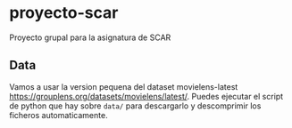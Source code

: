 # proyecto-scar
Proyecto grupal para la asignatura de SCAR


## Data
Vamos a usar la version pequena del dataset movielens-latest https://grouplens.org/datasets/movielens/latest/. Puedes ejecutar el script de python que hay sobre `data/` para descargarlo y descomprimir los ficheros automaticamente.

